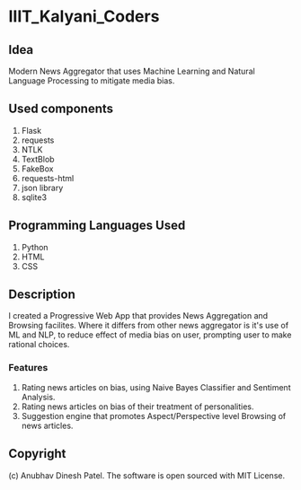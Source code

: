 # IIIT_Kalyani_Coders

## Idea
Modern News Aggregator that uses Machine Learning and Natural Language Processing to mitigate media bias.

## Used components
1. Flask
1. requests
1. NTLK
1. TextBlob
1. FakeBox
1. requests-html
1. json library
1. sqlite3

## Programming Languages Used
1. Python
1. HTML
1. CSS

## Description
I created a Progressive Web App that provides News Aggregation and Browsing facilites. Where it differs from other news aggregator is it's use of ML and NLP, to reduce effect of media bias on user, prompting user to make rational choices.

### Features
1.  Rating news articles on bias, using Naive Bayes Classifier and Sentiment Analysis.
1.  Rating news articles on bias of their treatment of personalities.
1.  Suggestion engine that promotes Aspect/Perspective level Browsing of news articles.

## Copyright
(c) Anubhav Dinesh Patel. The software is open sourced with MIT License.
